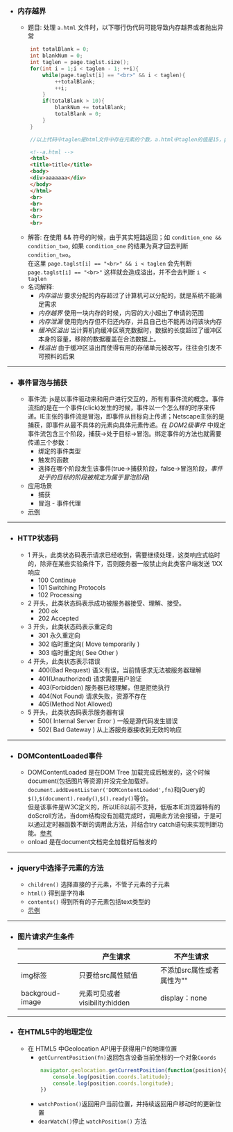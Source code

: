 - ### 内存越界
    + 题目: 处理 `a.html` 文件时，以下哪行伪代码可能导致内存越界或者抛出异常
    ```c++
        int totalBlank = 0;
        int blankNum = 0;
        int taglen = page.taglst.size();
        for(int i = 1;i < taglen - 1; ++i){
            while(page.taglst[i] == "<br>" && i < taglen){
                ++totalBlank;
                ++i;
            }
            if(totalBlank > 10){
                blankNum += totalBlank;
                totalBlank = 0;
            }
        }

        //以上代码中taglen是html文件中存在元素的个数，a.html中taglen的值是15，page.taglst[i] 取的是 a.html 中的元素。 例如 page.taglst[1] 的值是 <html>
    ```
    ```html
        <!--a.html -->
        <html>
        <title>title</title>
        <body>
        <div>aaaaaaa</div>
        </body>
        </html>
        <br>
        <br>
        <br>
        <br>
        <br>
    ```
    + 解答:
        在使用 && 符号的时候，由于其实短路返回；如 `condition_one && condition_two`, 如果 `condition_one` 的结果为真才回去判断 `condition_two`。  
        在这里 `page.taglst[i] == "<br>" && i < taglen` 会先判断 `page.taglst[i] == "<br>"` 这样就会造成溢出，并不会去判断 `i < taglen`
    + 名词解释: 
        * *内存溢出* 要求分配的内存超过了计算机可以分配的，就是系统不能满足需求
        * *内存越界*  使用一块内存的时候，内容的大小超出了申请的范围
        * *内存泄漏* 使用完内存但不归还内存，并且自己也不能再访问该块内存
        * *缓冲区溢出* 当计算机向缓冲区填充数据时，数据的长度超过了缓冲区本身的容量，移除的数据覆盖在合法数据上。
        * *栈溢出* 由于缓冲区溢出而使得有用的存储单元被改写，往往会引发不可预料的后果

---
- ### 事件冒泡与捕获
    + 事件流: js是以事件驱动来和用户进行交互的，所有有事件流的概念。事件流指的是在一个事件(click)发生的时候，事件以一个怎么样的时序来传递。IE主张的事件流是冒泡，即事件从目标向上传递；Netscape主张的是捕获，即事件从最不具体的元素向具体元素传递。在 *DOM2级事件* 中规定事件流包含三个阶段，捕获->处于目标->冒泡。绑定事件的方法也就需要传递三个参数：
        * 绑定的事件类型
        * 触发的函数
        * 选择在哪个阶段发生该事件(true->捕获阶段，false->冒泡阶段，*事件处于的目标的阶段被规定为属于冒泡阶段*)
    + 应用场景
        * 捕获 
        * 冒泡 - 事件代理
    + [示例](EventPassProcessd.html)

---
- ### HTTP状态码
    + 1 开头，此类状态码表示请求已经收到，需要继续处理，这类响应式临时的，除非在某些实验条件下，否则服务器一般禁止向此类客户端发送 1XX 响应
        * 100 Continue
        * 101 Switching Protocols
        * 102 Processing
    + 2 开头，此类状态码表示成功被服务器接受、理解、接受。
        * 200 ok
        * 202 Accepted
    + 3 开头，此类状态码表示重定向
        * 301 永久重定向
        * 302 临时重定向( Move temporarily )
        * 303 临时重定向( See Other )
    + 4 开头，此类状态表示错误
        * 400(Bad Request) 语义有误，当前情感求无法被服务器理解
        * 401(Unauthorized) 请求需要用户验证
        * 403(Forbidden) 服务器已经理解，但是拒绝执行
        * 404(Not Found) 请求失败，资源不存在
        * 405(Method Not Allowed) 
    + 5 开头，此类状态码表示服务器有误
        * 500( Internal Server Error ) 一般是源代码发生错误
        * 502( Bad Gateway ) 从上游服务器接收到无效的响应

---
- ### DOMContentLoaded事件
    + DOMContentLoaded 是在DOM Tree 加载完成后触发的，这个时候document(包括图片等资源)并没完全加载好。`document.addEventListenr('DOMContentLoaded',fn)`和jQuery的 `$()`,`$(document).ready()`,`$().ready()`等价。  
    但是该事件是W3C定义的，所以IE8以前不支持，低版本IE浏览器特有的doScroll方法，当dom结构没有加载完成时，调用此方法会报错，于是可以通过定时器函数不断的调用此方法，并结合try catch语句来实现判断功能。[参考](https://www.jb51.net/article/132741.htm)
    + onload 是在document文档完全加载好后触发的

---
- ### jquery中选择子元素的方法
    + `children()` 选择直接的子元素，不管子元素的子元素
    + `html()` 得到是字符串
    + `contents()` 得到所有的子元素包括text类型的
    + [示例](jquery_choose.html)

---
- ### 图片请求产生条件
    |     | 产生请求 | 不产生请求 |
    | --- | ------- | --------- |
    | img标签 | 只要给src属性赋值 | 不添加src属性或者属性为"" |
    | backgroud-image | 元素可见或者visibility:hidden | display：none |

---
- ### 在HTML5中的地理定位
    + 在 HTML5 中Geolocation API用于获得用户的地理位置
        * `getCurrentPosition(fn)`返回包含设备当前坐标的一个对象`Coords`
        ```javascript
            navigator.geolocation.getCurrentPosition(function(position){
                console.log(position.coords.latitude);
                console.log(position.coords.longitude);
            })
        ```
        * `watchPostion()`返回用户当前位置，并持续返回用户移动时的更新位置
        * `dearWatch()`停止 `watchPosition()` 方法
